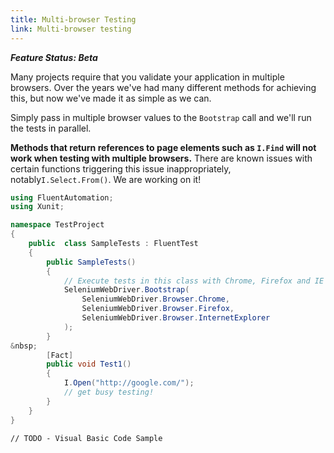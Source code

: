 ```yaml
---
title: Multi-browser Testing
link: Multi-browser testing
---
```

**_Feature Status: Beta_**

Many projects require that you validate your application in multiple browsers. Over the years we've had many different methods for achieving this, but now we've made it as simple as we can.

Simply pass in multiple browser values to the `Bootstrap` call and we'll run the tests in parallel.

**Methods that return references to page elements such as `I.Find` will not work when testing with multiple browsers.** There are known issues with certain functions triggering this issue inappropriately, notably`I.Select.From()`. We are working on it!

```csharp
using FluentAutomation;
using Xunit;

namespace TestProject
{
    public  class SampleTests : FluentTest
    {
        public SampleTests()
        {
            // Execute tests in this class with Chrome, Firefox and IE
            SeleniumWebDriver.Bootstrap(
                SeleniumWebDriver.Browser.Chrome,
                SeleniumWebDriver.Browser.Firefox,
                SeleniumWebDriver.Browser.InternetExplorer
            );
        }
&nbsp;
        [Fact]
        public void Test1()
        {
            I.Open("http://google.com/");
            // get busy testing!
        }
    }
}
```
```vbnet
// TODO - Visual Basic Code Sample
```